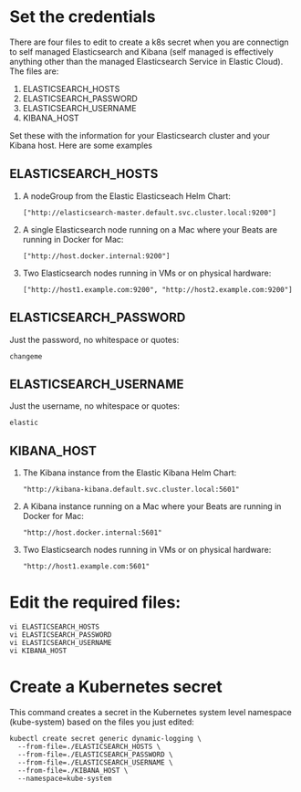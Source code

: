 # Set the credentials
There are four files to edit to create a k8s secret when you are connectign to self managed Elasticsearch and Kibana (self managed is effectively anything other than the managed Elasticsearch Service in Elastic Cloud).  The files are:

1. ELASTICSEARCH_HOSTS
1. ELASTICSEARCH_PASSWORD
1. ELASTICSEARCH_USERNAME
1. KIBANA_HOST

Set these with the information for your Elasticsearch cluster and your Kibana host.  Here are some examples

## ELASTICSEARCH_HOSTS
1. A nodeGroup from the Elastic Elasticseach Helm Chart: 
    ```
    ["http://elasticsearch-master.default.svc.cluster.local:9200"]
    ```
1. A single Elasticsearch node running on a Mac where your Beats are running in Docker for Mac: 
    ```
    ["http://host.docker.internal:9200"]
    ```
1. Two Elasticsearch nodes running in VMs or on physical hardware:
    ```
    ["http://host1.example.com:9200", "http://host2.example.com:9200"]
    ```


## ELASTICSEARCH_PASSWORD
Just the password, no whitespace or quotes:
```
changeme
```

## ELASTICSEARCH_USERNAME
Just the username, no whitespace or quotes:
```
elastic
```

## KIBANA_HOST

1. The Kibana instance from the Elastic Kibana Helm Chart: 
    ```
    "http://kibana-kibana.default.svc.cluster.local:5601"
    ```
1. A Kibana instance running on a Mac where your Beats are running in Docker for Mac: 
    ```
    "http://host.docker.internal:5601"
    ```
1. Two Elasticsearch nodes running in VMs or on physical hardware:
    ```
    "http://host1.example.com:5601"
    ```

# Edit the required files:
```
vi ELASTICSEARCH_HOSTS
vi ELASTICSEARCH_PASSWORD
vi ELASTICSEARCH_USERNAME
vi KIBANA_HOST
```
# Create a Kubernetes secret
This command creates a secret in the Kubernetes system level namespace (kube-system) based on the files you just edited:

    kubectl create secret generic dynamic-logging \
      --from-file=./ELASTICSEARCH_HOSTS \
      --from-file=./ELASTICSEARCH_PASSWORD \
      --from-file=./ELASTICSEARCH_USERNAME \
      --from-file=./KIBANA_HOST \
      --namespace=kube-system

